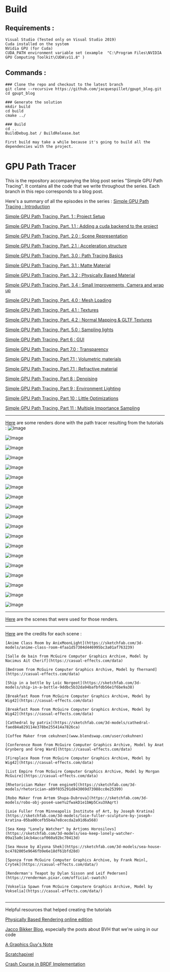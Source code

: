 # Build
## Requirements : 
    Visual Studio (Tested only on Visual Studio 2019)
    Cuda installed on the system
    NVidia GPU (for Cuda)
    CUDA_PATH environment variable set (example  "C:\Program Files\NVIDIA GPU Computing Toolkit\CUDA\v11.8" )

## Commands : 
```
### Clone the repo and checkout to the latest branch
git clone --recursive https://github.com/jacquespillet/gpupt_blog.git
cd gpupt_blog

### Generate the solution
mkdir build
cd build
cmake ../

### Build
cd ..
BuildDebug.bat / BuildRelease.bat

First build may take a while because it's going to build all the dependencies with the project.

```

# GPU Path Tracer

This is the repository accompanying the blog post series "Simple GPU Path Tracing". It contains all the code that we write throughout the series. Each branch in this repo corresponds to a blog post.

Here's a summary of all the episodes in the series :
[Simple GPU Path Tracing : Introduction ](https://jacquespillet.blogspot.com/2024/03/blog-post.html)

[Simple GPU Path Tracing, Part. 1 : Project Setup](https://jacquespillet.blogspot.com/2024/03/simple-gpu-path-tracing-part-1-project.html)

[Simple GPU Path Tracing, Part. 1.1 : Adding a cuda backend to the project](https://jacquespillet.blogspot.com/2024/03/simple-gpu-path-tracing-part-11-adding.html)

[Simple GPU Path Tracing, Part. 2.0 : Scene Representation](https://jacquespillet.blogspot.com/2024/03/simple-gpu-path-tracing-part-20-scene.html)

[Simple GPU Path Tracing, Part. 2.1 : Acceleration structure](https://jacquespillet.blogspot.com/2024/03/simple-gpu-path-tracing-part-21.html)

[Simple GPU Path Tracing, Part. 3.0 : Path Tracing Basics](https://jacquespillet.blogspot.com/2024/04/simple-gpu-path-tracing-part-21-path.html)

[Simple GPU Path Tracing, Part. 3.1 : Matte Material](https://jacquespillet.blogspot.com/2024/04/simple-gpu-path-tracing-part-31-matte.html)

[Simple GPU Path Tracing, Part. 3.2 : Physically Based Material](https://jacquespillet.blogspot.com/2024/04/simple-gpu-path-tracing-part-32-more.html)

[Simple GPU Path Tracing, Part. 3.4 : Small Improvements, Camera and wrap up](https://jacquespillet.blogspot.com/2024/04/simple-gpu-path-tracing-part-34-small.html)

[Simple GPU Path Tracing, Part. 4.0 : Mesh Loading](https://jacquespillet.blogspot.com/2024/04/simple-gpu-path-tracing-part-40-mesh.html)

[Simple GPU Path Tracing, Part. 4.1 : Textures](https://jacquespillet.blogspot.com/2024/04/simple-gpu-path-tracing-part-41-textures.html)

[Simple GPU Path Tracing, Part. 4.2 : Normal Mapping & GLTF Textures](https://jacquespillet.blogspot.com/2024/04/simple-gpu-path-tracing-part-42-normal.html)

[Simple GPU Path Tracing, Part. 5.0 : Sampling lights](https://jacquespillet.blogspot.com/2024/04/simple-gpu-path-tracing-part-50.html)

[Simple GPU Path Tracing, Part 6 : GUI](https://jacquespillet.blogspot.com/2024/04/simple-gpu-path-tracing-part-6-gui.html)

[Simple GPU Path Tracing, Part 7.0 : Transparency](https://jacquespillet.blogspot.com/2024/04/simple-gpu-path-tracing-part-70.html)

[Simple GPU Path Tracing, Part 7.1 : Volumetric materials](https://jacquespillet.blogspot.com/2024/04/simple-gpu-path-tracing-part-71.html)

[Simple GPU Path Tracing, Part 7.1 : Refractive material](https://jacquespillet.blogspot.com/2024/04/simple-gpu-path-tracing-part-71_9.html)

[Simple GPU Path Tracing, Part 8 : Denoising](https://jacquespillet.blogspot.com/2024/04/simple-gpu-path-tracing-part-8-denoising.html)

[Simple GPU Path Tracing, Part 9 : Environment Lighting](https://jacquespillet.blogspot.com/2024/04/simple-gpu-path-tracing-part-9.html)

[Simple GPU Path Tracing, Part 10 : Little Optimizations](https://jacquespillet.blogspot.com/2024/04/simple-gpu-path-tracing-part-10-little.html)

[Simple GPU Path Tracing, Part 11 : Multiple Importance Sampling](https://jacquespillet.blogspot.com/2024/04/simple-gpu-path-tracing-part-11.html)


---
  

[Here](https://github.com/jacquespillet/gpupt_blog/tree/Part_13/resources/Gallery) are some renders done with the path tracer resulting from the tutorials :
![Image](https://github.com/jacquespillet/gpupt_blog/blob/Part_13/resources/Gallery/Teapot.png?raw=true)

![Image](https://github.com/jacquespillet/gpupt_blog/blob/Part_13/resources/Gallery/Bottle.png?raw=true)

![Image](https://github.com/jacquespillet/gpupt_blog/blob/Part_13/resources/Gallery/AnimeClassRoom.png?raw=true)

![Image](https://github.com/jacquespillet/gpupt_blog/blob/Part_13/resources/Gallery/BaseScene.png?raw=true)

![Image](https://github.com/jacquespillet/gpupt_blog/blob/Part_13/resources/Gallery/Cathedral_0.png?raw=true)

![Image](https://github.com/jacquespillet/gpupt_blog/blob/Part_13/resources/Gallery/Robot.png?raw=true)

![Image](https://github.com/jacquespillet/gpupt_blog/blob/Part_13/resources/Gallery/Sponza.png?raw=true)

![Image](https://github.com/jacquespillet/gpupt_blog/blob/Part_13/resources/Gallery/Vokselia_2.png?raw=true)

![Image](https://github.com/jacquespillet/gpupt_blog/blob/Part_13/resources/Gallery/Sculpture_All.png?raw=true)

![Image](https://github.com/jacquespillet/gpupt_blog/blob/Part_13/resources/Gallery/Bathroom.png?raw=true)

![Image](https://github.com/jacquespillet/gpupt_blog/blob/Part_13/resources/Gallery/Cathedral.png?raw=true)

![Image](https://github.com/jacquespillet/gpupt_blog/blob/Part_13/resources/Gallery/Breakfast_Room_2.png?raw=true)

![Image](https://github.com/jacquespillet/gpupt_blog/blob/Part_13/resources/Gallery/Coffee.png?raw=true)

![Image](https://github.com/jacquespillet/gpupt_blog/blob/Part_13/resources/Gallery/ConferenceRoom.png?raw=true)

![Image](https://github.com/jacquespillet/gpupt_blog/blob/Part_13/resources/Gallery/Lost_Empire_1.png?raw=true)

![Image](https://github.com/jacquespillet/gpupt_blog/blob/Part_13/resources/Gallery/Rhetorician.png?raw=true)

![Image](https://github.com/jacquespillet/gpupt_blog/blob/Part_13/resources/Gallery/Rhetorician_Glass.png?raw=true)

![Image](https://github.com/jacquespillet/gpupt_blog/blob/Part_13/resources/Gallery/Rhetorician_Volume.png?raw=true)

![Image](https://github.com/jacquespillet/gpupt_blog/blob/Part_13/resources/Gallery/Sponza_1.png?raw=true)

--- 
[Here](https://github.com/jacquespillet/gpupt_blog/releases/download/Vendor/Scenes.zip) are the scenes that were used for those renders.

---

[Here](https://raw.githubusercontent.com/jacquespillet/gpupt_blog/Part_13/resources/Gallery/Credits.txt?token=GHSAT0AAAAAACQGK7WP7XR5AOFYFSPGP44AZRKLF3A) are the credits for each scene :

```
[Anime Class Room by AnixMoonLight](https://sketchfab.com/3d-models/anime-class-room-4faa1d57304d446995bc3a01af763239)

[Salle de bain from McGuire Computer Graphics Archive, Model by Nacimus Ait Cherif](https://casual-effects.com/data)

[Bedroom from McGuire Computer Graphics Archive, Model by fhernand](https://casual-effects.com/data)

[Ship in a bottle by Loïc Norgeot](https://sketchfab.com/3d-models/ship-in-a-bottle-9ddbc5b32da94bafbfdb56e1f6be9a38)

[Breakfast Room from McGuire Computer Graphics Archive, Model by Wig42](https://casual-effects.com/data)

[Breakfast Room from McGuire Computer Graphics Archive, Model by Wig42](https://casual-effects.com/data)

[Cathedral by patrix](https://sketchfab.com/3d-models/cathedral-faed84a829114e378be255414a7826ca)

[Coffee Maker from cekuhnen](www.blendswap.com/user/cekuhnen)

[Conference Room from McGuire Computer Graphics Archive, Model by Anat Grynberg and Greg Ward](https://casual-effects.com/data)

[Fireplace Room from McGuire Computer Graphics Archive, Model by Wig42](https://casual-effects.com/data)

[List Empire from McGuire Computer Graphics Archive, Model by Morgan McGuire](https://casual-effects.com/data)

[Rhetorician Maker from engine9](https://sketchfab.com/3d-models/rhetorician-a89f035291d843069d73988cc0e25399)

[Robo Maker from Artem Shupa-Dubrova](https://sketchfab.com/3d-models/robo-obj-pose4-uaeYu2fwakD1e1bWp5Cxu3XAqrt)

[Loie Fuller from Minneapolis Institute of Art, by Joseph Kratina](https://sketchfab.com/3d-models/loie-fuller-sculpture-by-joseph-kratina-05ba00cefb5b4a7e8cecda2a91d6a568)

[Sea Keep "Lonely Watcher" by Artjoms Horosilovs](https://sketchfab.com/3d-models/sea-keep-lonely-watcher-09a15a0c14cb4accaf060a92bc70413d)

[Sea House by Alyona Shek](https://sketchfab.com/3d-models/sea-house-bc4782005e9646fb9e6e18df61bfd28d)

[Sponza from McGuire Computer Graphics Archive, by Frank Meinl, Crytek](https://casual-effects.com/data/)

[Renderman's Teapot by Dylan Sisson and Leif Pedersen](https://renderman.pixar.com/official-swatch)

[Vokselia Spawn from McGuire Computere Graphics Archive, Model by Vokselia](https://casual-effects.com/data/)


```

--- 
Helpful resources that helped creating the tutorials

[Physically Based Rendering online edition](https://pbr-book.org/)

[Jacco Bikker Blog](https://jacco.ompf2.com/), especially the posts about BVH that we're using in our code

[A Graphics Guy's Note](https://agraphicsguynotes.com/posts/)

[Scratchapixel](https://www.scratchapixel.com/)

[Crash Course in BRDF Implementation](https://boksajak.github.io/blog/BRDF)

